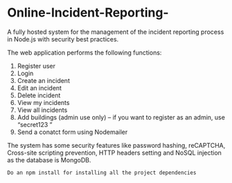 # Online-Incident-Reporting-
A fully hosted system for the management of the incident reporting process in Node.js with security best practices. 

The web application performs the following functions: 
1. Register user
2. Login 
3. Create an incident 
4. Edit an incident
5. Delete incident 
6. View my incidents
7. View all incidents
8. Add buildings (admin use only) – if you want to register as an admin, use “secret123 ” 
9. Send a conatct form using Nodemailer  

The system has some security features like password hashing, reCAPTCHA, Cross-site scripting prevention, HTTP headers setting and NoSQL injection as the database is MongoDB.

`Do an npm install for installing all the project dependencies`
